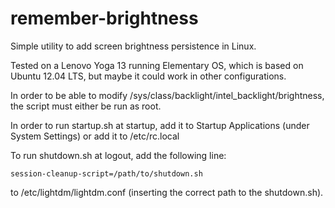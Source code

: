 remember-brightness
===================

Simple utility to add screen brightness persistence in Linux.

Tested on a Lenovo Yoga 13 running Elementary OS, which is based on Ubuntu 12.04 LTS, but maybe it could work in other configurations.

In order to be able to modify /sys/class/backlight/intel_backlight/brightness, the script must either be run as root.

In order to run startup.sh at startup, add it to Startup Applications (under System Settings) or add it to /etc/rc.local

To run shutdown.sh at logout, add the following line:

    session-cleanup-script=/path/to/shutdown.sh

to /etc/lightdm/lightdm.conf (inserting the correct path to the shutdown.sh).

